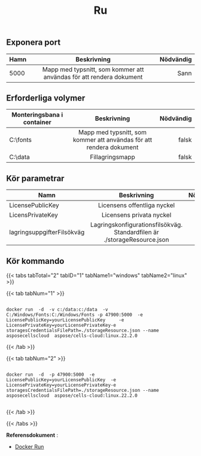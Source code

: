 ﻿---
title: Ru
second_title: Aspose.Cells Cloud Documen
type: docs
url: /sv/docker/run/
description: Hur man kör Aspose.Cells Cloud for Docker
weight: 30
kwords: Excel, Office Cloud, REST API, Spreadsheet, PDF, CSV, Json, Markdwon, Run
---
## Exponera port

Hamn | Beskrivning | Nödvändig
---|:--:|---:
5000 | Mapp med typsnitt, som kommer att användas för att rendera dokument | Sann


##  Erforderliga volymer ##
Monteringsbana i container | Beskrivning | Nödvändig
---|:--:|---:
C:\fonts | Mapp med typsnitt, som kommer att användas för att rendera dokument | falsk
C:\data | Fillagringsmapp | falsk

##  Kör parametrar ##

Namn | Beskrivning | Nödvändig
---|:--:|---:
LicensePublicKey | Licensens offentliga nyckel | Sann
LicensPrivateKey | Licensens privata nyckel | Sann
lagringsuppgifterFilsökväg | Lagringskonfigurationsfilsökväg. Standardfilen är ./storageResource.json | Sann

##  Kör kommando ##

{{< tabs tabTotal="2" tabID="1" tabName1="windows" tabName2="linux" >}}

{{< tab tabNum="1" >}}

```windows

docker run  -d  -v c:/data:c:/data  -v C:/Windows/Fonts:C:/Windows/Fonts -p 47900:5000  -e LicensePublicKey=yourLicensePublicKey	 -e LicensePrivateKey=yourLicensePrivateKey-e storagesCredentialsFilePath=./storageResource.json --name asposecellscloud  aspose/cells-cloud:linux.22.2.0

```

{{< /tab >}}

{{< tab tabNum="2" >}}

```linux

docker run  -d  -p 47900:5000  -e LicensePublicKey=yourLicensePublicKey	 -e LicensePrivateKey=yourLicensePrivateKey-e storagesCredentialsFilePath=./storageResource.json --name asposecellscloud  aspose/cells-cloud:linux.22.2.0


```

{{< /tab >}}

{{< /tabs >}}


**Referensdokument** : 
  - [Docker Run]( https://docs.docker.com/engine/reference/commandline/run/)
